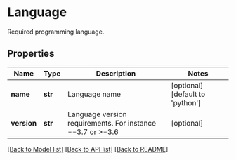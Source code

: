 # Language

Required programming language.
## Properties
Name | Type | Description | Notes
------------ | ------------- | ------------- | -------------
**name** | **str** | Language name | [optional] [default to 'python']
**version** | **str** | Language version requirements. For instance &#x3D;&#x3D;3.7 or &gt;&#x3D;3.6 | [optional] 

[[Back to Model list]](../README.md#documentation-for-models) [[Back to API list]](../README.md#documentation-for-api-endpoints) [[Back to README]](../README.md)


